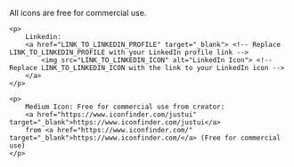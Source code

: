 <!DOCTYPE html>
<html lang="en">

<head>
    <meta charset="UTF-8">
    <meta name="viewport" content="width=device-width, initial-scale=1.0">
    <title>Icon Usage</title>
</head>

<body>
    <p>All icons are free for commercial use.</p>

    <p>
        Linkedin:
        <a href="LINK_TO_LINKEDIN_PROFILE" target="_blank"> <!-- Replace LINK_TO_LINKEDIN_PROFILE with your LinkedIn profile link -->
            <img src="LINK_TO_LINKEDIN_ICON" alt="LinkedIn Icon"> <!-- Replace LINK_TO_LINKEDIN_ICON with the link to your LinkedIn icon -->
        </a>
    </p>

    <p>
        Medium Icon: Free for commercial use from creator: 
        <a href="https://www.iconfinder.com/justui" target="_blank">https://www.iconfinder.com/justui</a>
        from <a href="https://www.iconfinder.com/" target="_blank">https://www.iconfinder.com/</a> (Free for commercial use)
    </p>
</body>

</html>
